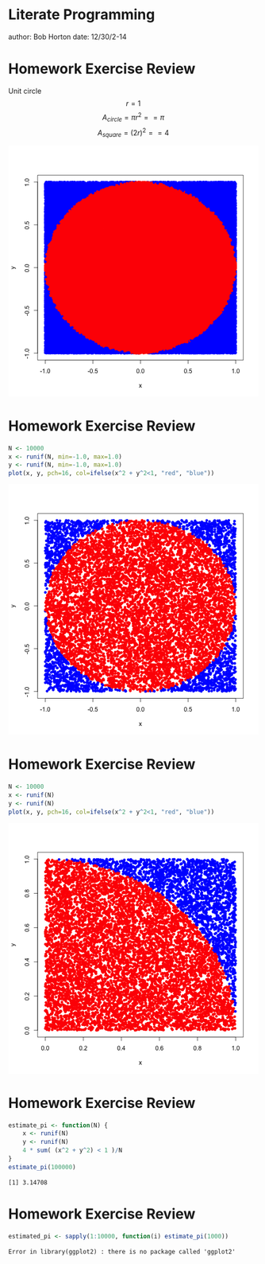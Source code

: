 Literate Programming
========================================================
author: Bob Horton
date: 12/30/2-14


Homework Exercise Review
========================================================
Unit circle
$$ r = 1 $$
$$ A_{circle} = \pi r^2 == \pi $$
$$ A_{square} = (2 r) ^ 2 == 4 $$

![plot of chunk more_darts](01b_literate_programming-figure/more_darts-1.png) 

Homework Exercise Review
========================================================

```r
N <- 10000
x <- runif(N, min=-1.0, max=1.0)
y <- runif(N, min=-1.0, max=1.0)
plot(x, y, pch=16, col=ifelse(x^2 + y^2<1, "red", "blue"))
```

![plot of chunk throwing_darts](01b_literate_programming-figure/throwing_darts-1.png) 

Homework Exercise Review
========================================================

```r
N <- 10000
x <- runif(N)
y <- runif(N)
plot(x, y, pch=16, col=ifelse(x^2 + y^2<1, "red", "blue"))
```

![plot of chunk darts_one_quad](01b_literate_programming-figure/darts_one_quad-1.png) 


Homework Exercise Review
========================================================

```r
estimate_pi <- function(N) {
    x <- runif(N)
    y <- runif(N)
	4 * sum( (x^2 + y^2) < 1 )/N
}
estimate_pi(100000)
```

```
[1] 3.14708
```

Homework Exercise Review
========================================================


```r
estimated_pi <- sapply(1:10000, function(i) estimate_pi(1000))
```



```
Error in library(ggplot2) : there is no package called 'ggplot2'
```
